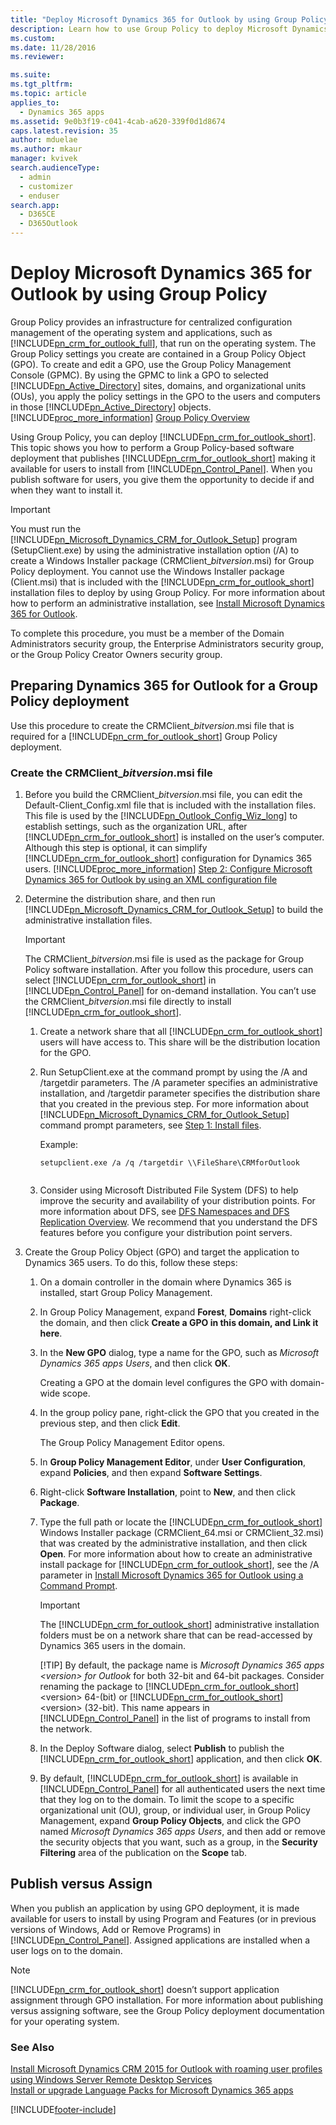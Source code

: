 ```yaml
---
title: "Deploy Microsoft Dynamics 365 for Outlook by using Group Policy | MicrosoftDocs"
description: Learn how to use Group Policy to deploy Microsoft Dynamics 365 for Outlook installations to a userbase.
ms.custom: 
ms.date: 11/28/2016
ms.reviewer: 

ms.suite: 
ms.tgt_pltfrm: 
ms.topic: article
applies_to: 
  - Dynamics 365 apps 
ms.assetid: 9e0b3f19-c041-4cab-a620-339f0d1d8674
caps.latest.revision: 35
author: mduelae
ms.author: mkaur
manager: kvivek
search.audienceType: 
  - admin
  - customizer
  - enduser
search.app: 
  - D365CE
  - D365Outlook
---
```

# Deploy Microsoft Dynamics 365 for Outlook by using Group Policy
Group Policy provides an infrastructure for centralized configuration management of the operating system and applications, such as [!INCLUDE[pn_crm_for_outlook_full](../../includes/pn-crm-for-outlook-full.md)], that run on the operating system. The Group Policy settings you create are contained in a Group Policy Object (GPO). To create and edit a GPO, use the Group Policy Management Console (GPMC). By using the GPMC to link a GPO to selected [!INCLUDE[pn_Active_Directory](../../includes/pn-active-directory.md)] sites, domains, and organizational units (OUs), you apply the policy settings in the GPO to the users and computers in those [!INCLUDE[pn_Active_Directory](../../includes/pn-active-directory.md)] objects. [!INCLUDE[proc_more_information](../../includes/proc-more-information.md)] [Group Policy Overview](/previous-versions/windows/it-pro/windows-server-2012-R2-and-2012/hh831791(v=ws.11))  
  
 Using Group Policy, you can deploy [!INCLUDE[pn_crm_for_outlook_short](../../includes/pn-crm-for-outlook-short.md)]. This topic shows you how to perform a Group Policy-based software deployment that publishes [!INCLUDE[pn_crm_for_outlook_short](../../includes/pn-crm-for-outlook-short.md)] making it available for users to install from [!INCLUDE[pn_Control_Panel](../../includes/pn-control-panel.md)]. When you publish software for users, you give them the opportunity to decide if and when they want to install it.  
  
> [!IMPORTANT]
>  You must run the [!INCLUDE[pn_Microsoft_Dynamics_CRM_for_Outlook_Setup](../../includes/pn-microsoft-dynamics-crm-for-outlook-setup.md)] program (SetupClient.exe) by using the administrative installation option (/A) to create a Windows Installer package (CRMClient_*bitversion*.msi) for Group Policy deployment. You cannot use the Windows Installer package (Client.msi) that is included with the [!INCLUDE[pn_crm_for_outlook_short](../../includes/pn-crm-for-outlook-short.md)] installation files to deploy by using Group Policy. For more information about how to perform an administrative installation, see [Install Microsoft Dynamics 365 for Outlook](install-using-command-prompt.md).  
> 
>  To complete this procedure, you must be a member of the Domain Administrators security group, the Enterprise Administrators security group, or the Group Policy Creator Owners security group.  
  
<a name="BKMK_PreparingGroupPolicy"></a>   
## Preparing Dynamics 365 for Outlook for a Group Policy deployment  
 Use this procedure to create the CRMClient_*bitversion*.msi file that is required for a [!INCLUDE[pn_crm_for_outlook_short](../../includes/pn-crm-for-outlook-short.md)] Group Policy deployment.  
  
### Create the CRMClient_*bitversion*.msi file  
  
1. Before you build the CRMClient_*bitversion*.msi file, you can edit the Default-Client_Config.xml file that is included with the installation files. This file is used by the [!INCLUDE[pn_Outlook_Config_Wiz_long](../../includes/pn-outlook-config-wiz-long.md)] to establish settings, such as the organization URL, after [!INCLUDE[pn_crm_for_outlook_short](../../includes/pn-crm-for-outlook-short.md)] is installed on the user’s computer. Although this step is optional, it can simplify [!INCLUDE[pn_crm_for_outlook_short](../../includes/pn-crm-for-outlook-short.md)] configuration for Dynamics 365 users. [!INCLUDE[proc_more_information](../../includes/proc-more-information.md)] [Step 2: Configure Microsoft Dynamics 365 for Outlook by using an XML configuration file](install-using-command-prompt.md#BKMK_Step2Configure)  
  
2. Determine the distribution share, and then run [!INCLUDE[pn_Microsoft_Dynamics_CRM_for_Outlook_Setup](../../includes/pn-microsoft-dynamics-crm-for-outlook-setup.md)] to build the administrative installation files.  
  
   > [!IMPORTANT]
   >  The CRMClient_*bitversion*.msi file is used as the package for Group Policy software installation. After you follow this procedure, users can select [!INCLUDE[pn_crm_for_outlook_short](../../includes/pn-crm-for-outlook-short.md)] in [!INCLUDE[pn_Control_Panel](../../includes/pn-control-panel.md)] for on-demand installation. You can’t use the CRMClient_*bitversion*.msi file directly to install [!INCLUDE[pn_crm_for_outlook_short](../../includes/pn-crm-for-outlook-short.md)].  
  
   1. Create a network share that all [!INCLUDE[pn_crm_for_outlook_short](../../includes/pn-crm-for-outlook-short.md)] users will have access to. This share will be the distribution location for the GPO.  
  
   2. Run SetupClient.exe at the command prompt by using the /A and /targetdir parameters. The /A parameter specifies an administrative installation, and /targetdir parameter specifies the distribution share that you created in the previous step. For more information about  [!INCLUDE[pn_Microsoft_Dynamics_CRM_for_Outlook_Setup](../../includes/pn-microsoft-dynamics-crm-for-outlook-setup.md)] command prompt parameters, see [Step 1: Install files](install-using-command-prompt.md#BKMK_Step1Install).  
  
       Example:  
  
      ```  
      setupclient.exe /a /q /targetdir \\FileShare\CRMforOutlook  
  
      ```  
  
   3. Consider using Microsoft Distributed File System (DFS) to help improve the security and availability of your distribution points. For more information about DFS, see [DFS Namespaces and DFS Replication Overview](/previous-versions/windows/it-pro/windows-server-2012-R2-and-2012/jj127250(v=ws.11)). We recommend that you understand the DFS features before you configure your distribution point servers.  
  
3. Create the Group Policy Object (GPO) and target the application to Dynamics 365 users. To do this, follow these steps:  
  
   1. On a domain controller in the domain where Dynamics 365 is installed, start Group Policy Management.  
  
   2. In Group Policy Management, expand **Forest**, **Domains** right-click the domain, and then click **Create a GPO in this domain, and Link it here**.  
  
   3. In the **New GPO** dialog, type a name for the GPO, such as *Microsoft Dynamics 365 apps Users*, and then click **OK**.  
  
       Creating a GPO at the domain level configures the GPO with domain-wide scope.  
  
   4. In the group policy pane, right-click the GPO that you created in the previous step, and then click **Edit**.  
  
       The Group Policy Management Editor opens.  
  
   5. In **Group Policy Management Editor**, under **User Configuration**, expand **Policies**, and then expand **Software Settings**.  
  
   6. Right-click **Software Installation**, point to **New**, and then click **Package**.  
  
   7. Type the full path or locate the [!INCLUDE[pn_crm_for_outlook_short](../../includes/pn-crm-for-outlook-short.md)] Windows Installer package (CRMClient_64.msi or CRMClient_32.msi) that was created by the administrative installation, and then click **Open**. For more information about how to create an administrative install package for [!INCLUDE[pn_crm_for_outlook_short](../../includes/pn-crm-for-outlook-short.md)], see the /A parameter in [Install Microsoft Dynamics 365 for Outlook using a Command Prompt](install-using-command-prompt.md).  
  
      > [!IMPORTANT]
      >  The [!INCLUDE[pn_crm_for_outlook_short](../../includes/pn-crm-for-outlook-short.md)] administrative installation folders must be on a network share that can be read-accessed by Dynamics 365 users in the domain.  
      > 
      > [!TIP]
      >  By default, the package name is *Microsoft Dynamics 365 apps \<version> for Outlook* for both 32-bit and 64-bit packages. Consider renaming the package to [!INCLUDE[pn_crm_for_outlook_short](../../includes/pn-crm-for-outlook-short.md)] \<version> 64-(bit) or [!INCLUDE[pn_crm_for_outlook_short](../../includes/pn-crm-for-outlook-short.md)] \<version> (32-bit). This name appears in [!INCLUDE[pn_Control_Panel](../../includes/pn-control-panel.md)] in the list of programs to install from the network.  
  
   8. In the Deploy Software dialog, select **Publish** to publish the [!INCLUDE[pn_crm_for_outlook_short](../../includes/pn-crm-for-outlook-short.md)] application, and then click **OK**.  
  
   9. By default, [!INCLUDE[pn_crm_for_outlook_short](../../includes/pn-crm-for-outlook-short.md)] is available in [!INCLUDE[pn_Control_Panel](../../includes/pn-control-panel.md)] for all authenticated users the next time that they log on to the domain. To limit the scope to a specific organizational unit (OU), group, or individual user, in Group Policy Management, expand **Group Policy Objects**, and click the GPO named *Microsoft Dynamics 365 apps Users*, and then add or remove the security objects that you want, such as a group, in the **Security Filtering** area of the publication on the **Scope** tab.  
  
<a name="BKMK_PublishAssign"></a>   
## Publish versus Assign  
 When you publish an application by using GPO deployment, it is made available for users to install by using Program and Features (or in previous versions of Windows, Add or Remove Programs) in [!INCLUDE[pn_Control_Panel](../../includes/pn-control-panel.md)]. Assigned applications are installed when a user logs on to the domain.  
  
> [!NOTE]
>  [!INCLUDE[pn_crm_for_outlook_short](../../includes/pn-crm-for-outlook-short.md)] doesn’t support application assignment through GPO installation. For more information about publishing versus assigning software, see the Group Policy deployment documentation for your operating system.  
  
### See Also  
 [Install Microsoft Dynamics CRM 2015 for Outlook with roaming user profiles using Windows Server Remote Desktop Services](install-desktop-virtualization.md)   
 [Install or upgrade Language Packs for Microsoft Dynamics 365 apps](/previous-versions/dynamicscrm-2016/deployment-administrators-guide/hh699674(v=crm.8))


[!INCLUDE[footer-include](../../includes/footer-banner.md)]